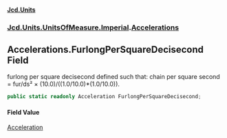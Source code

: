 #### [Jcd.Units](index 'index')
### [Jcd.Units.UnitsOfMeasure.Imperial](Jcd.Units.UnitsOfMeasure.Imperial 'Jcd.Units.UnitsOfMeasure.Imperial').[Accelerations](Accelerations 'Jcd.Units.UnitsOfMeasure.Imperial.Accelerations')

## Accelerations.FurlongPerSquareDecisecond Field

furlong per square decisecond defined such that: chain per square second = fur/ds² × (10.0)/((1.0/10.0)*(1.0/10.0)).

```csharp
public static readonly Acceleration FurlongPerSquareDecisecond;
```

#### Field Value
[Acceleration](Acceleration 'Jcd.Units.UnitTypes.Acceleration')